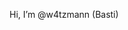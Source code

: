 Hi, I’m @w4tzmann (Basti)


<!---
w4tzmann/w4tzmann is a ✨ special ✨ repository because its `README.md` (this file) appears on your GitHub profile.
You can click the Preview link to take a look at your changes.
--->

